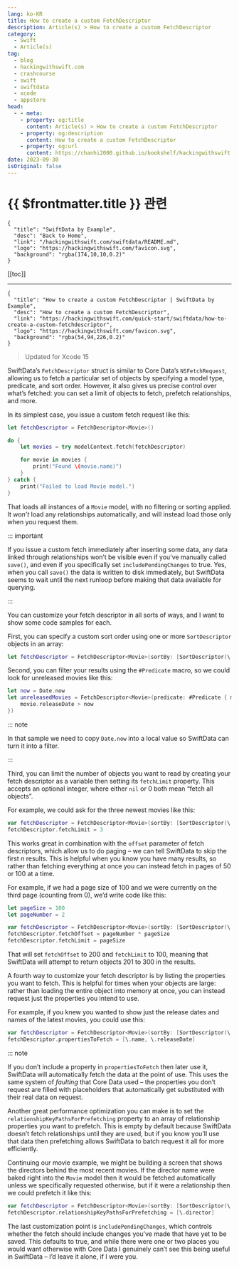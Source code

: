```yaml
---
lang: ko-KR
title: How to create a custom FetchDescriptor
description: Article(s) > How to create a custom FetchDescriptor
category:
  - Swift
  - Article(s)
tag: 
  - blog
  - hackingwithswift.com
  - crashcourse
  - swift
  - swiftdata
  - xcode
  - appstore
head:
  - - meta:
    - property: og:title
      content: Article(s) > How to create a custom FetchDescriptor
    - property: og:description
      content: How to create a custom FetchDescriptor
    - property: og:url
      content: https://chanhi2000.github.io/bookshelf/hackingwithswift.com/swiftdata/how-to-create-a-custom-fetchdescriptor.html
date: 2023-09-30
isOriginal: false
---
```


# {{ $frontmatter.title }} 관련

```component VPCard
{
  "title": "SwiftData by Example",
  "desc": "Back to Home",
  "link": "/hackingwithswift.com/swiftdata/README.md",
  "logo": "https://hackingwithswift.com/favicon.svg",
  "background": "rgba(174,10,10,0.2)"
}
```

[[toc]]

---

```component VPCard
{
  "title": "How to create a custom FetchDescriptor | SwiftData by Example",
  "desc": "How to create a custom FetchDescriptor",
  "link": "https://hackingwithswift.com/quick-start/swiftdata/how-to-create-a-custom-fetchdescriptor", 
  "logo": "https://hackingwithswift.com/favicon.svg",
  "background": "rgba(54,94,226,0.2)"
}
```

> Updated for Xcode 15

SwiftData’s `FetchDescriptor` struct is similar to Core Data’s `NSFetchRequest`, allowing us to fetch a particular set of objects by specifying a model type, predicate, and sort order. However, it also gives us precise control over what’s fetched: you can set a limit of objects to fetch, prefetch relationships, and more.

In its simplest case, you issue a custom fetch request like this:

```swift
let fetchDescriptor = FetchDescriptor<Movie>()

do {
    let movies = try modelContext.fetch(fetchDescriptor)

    for movie in movies {
        print("Found \(movie.name)")
    }
} catch {
    print("Failed to load Movie model.")
}
```

That loads all instances of a `Movie` model, with no filtering or sorting applied. It *won’t* load any relationships automatically, and will instead load those only when you request them.

::: important

If you issue a custom fetch immediately after inserting some data, any data linked through relationships won’t be visible even if you’ve manually called `save()`, and even if you specifically set `includePendingChanges` to true. Yes, when you call `save()` the data is written to disk immediately, but SwiftData seems to wait until the next runloop before making that data available for querying.

:::

You can customize your fetch descriptor in all sorts of ways, and I want to show some code samples for each.

First, you can specify a custom sort order using one or more `SortDescriptor` objects in an array:

```swift
let fetchDescriptor = FetchDescriptor<Movie>(sortBy: [SortDescriptor(\.name), SortDescriptor(\.releaseDate, order: .reverse)])
```

Second, you can filter your results using the `#Predicate` macro, so we could look for unreleased movies like this:

```swift
let now = Date.now
let unreleasedMovies = FetchDescriptor<Movie>(predicate: #Predicate { movie in
    movie.releaseDate > now
})
```

::: note

In that sample we need to copy `Date.now` into a local value so SwiftData can turn it into a filter.

:::

Third, you can limit the number of objects you want to read by creating your fetch descriptor as a variable then setting its `fetchLimit` property. This accepts an optional integer, where either `nil` or 0 both mean “fetch all objects”.

For example, we could ask for the three newest movies like this:

```swift
var fetchDescriptor = FetchDescriptor<Movie>(sortBy: [SortDescriptor(\.releaseDate, order: .reverse)])
fetchDescriptor.fetchLimit = 3
```

This works great in combination with the `offset` parameter of fetch descriptors, which allow us to do paging – we can tell SwiftData to skip the first *n* results. This is helpful when you know you have many results, so rather than fetching everything at once you can instead fetch in pages of 50 or 100 at a time.

For example, if we had a page size of 100 and we were currently on the third page (counting from 0), we’d write code like this:

```swift
let pageSize = 100
let pageNumber = 2

var fetchDescriptor = FetchDescriptor<Movie>(sortBy: [SortDescriptor(\.releaseDate, order: .reverse)])
fetchDescriptor.fetchOffset = pageNumber * pageSize
fetchDescriptor.fetchLimit = pageSize
```

That will set `fetchOffset` to 200 and `fetchLimit` to 100, meaning that SwiftData will attempt to return objects 201 to 300 in the results.

A fourth way to customize your fetch descriptor is by listing the properties you want to fetch. This is helpful for times when your objects are large: rather than loading the entire object into memory at once, you can instead request just the properties you intend to use.

For example, if you knew you wanted to show just the release dates and names of the latest movies, you could use this:

```swift
var fetchDescriptor = FetchDescriptor<Movie>(sortBy: [SortDescriptor(\.releaseDate, order: .reverse)])
fetchDescriptor.propertiesToFetch = [\.name, \.releaseDate]
```

::: note

If you don’t include a property in `propertiesToFetch` then later use it, SwiftData will automatically fetch the data at the point of use. This uses the same system of *faulting* that Core Data used – the properties you don’t request are filled with placeholders that automatically get substituted with their real data on request.

Another great performance optimization you can make is to set the `relationshipKeyPathsForPrefetching` property to an array of relationship properties you want to prefetch. This is empty by default because SwiftData doesn’t fetch relationships until they are used, but if you know you’ll use that data then prefetching allows SwiftData to batch request it all for more efficiently.

Continuing our movie example, we might be building a screen that shows the directors behind the most recent movies. If the director name were baked right into the `Movie` model then it would be fetched automatically unless we specifically requested otherwise, but if it were a relationship then we could prefetch it like this:

```swift
var fetchDescriptor = FetchDescriptor<Movie>(sortBy: [SortDescriptor(\.releaseDate, order: .forward)])
fetchDescriptor.relationshipKeyPathsForPrefetching = [\.director]
```

The last customization point is `includePendingChanges`, which controls whether the fetch should include changes you’ve made that have yet to be saved. This defaults to true, and while there were one or two places you would want otherwise with Core Data I genuinely can’t see this being useful in SwiftData – I’d leave it alone, if I were you.

